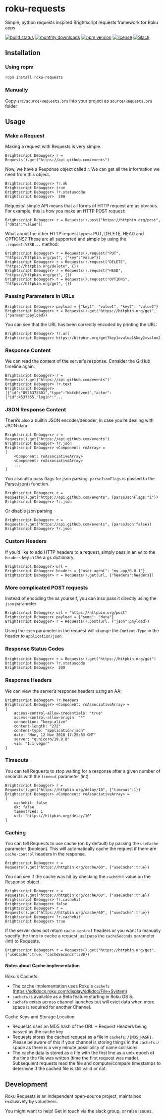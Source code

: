 # roku-requests

Simple, python requests inspired Brightscript requests framework for Roku apps

[![build status](https://img.shields.io/github/actions/workflow/status/rokucommunity/roku-requests/build.yml?logo=github&branch=master)](https://github.com/rokucommunity/roku-requests/actions/workflows/build.yml)
[![monthly downloads](https://img.shields.io/npm/dm/roku-requests.svg?sanitize=true&logo=npm&logoColor=)](https://npmcharts.com/compare/roku-requests?minimal=true)
[![npm version](https://img.shields.io/npm/v/roku-requests.svg?logo=npm)](https://www.npmjs.com/package/roku-requests)
[![license](https://img.shields.io/github/license/rokucommunity/roku-requests.svg)](LICENSE)
[![Slack](https://img.shields.io/badge/Slack-RokuCommunity-4A154B?logo=slack)](https://join.slack.com/t/rokudevelopers/shared_invite/zt-4vw7rg6v-NH46oY7hTktpRIBM_zGvwA)

## Installation

### Using ropm

```bash
ropm install roku-requests
```

### Manually

Copy `src/source/Requests.brs` into your project as `source/Requests.brs` folder

## Usage

### Make a Request

Making a request with Requests is very simple.

```
Brightscript Debugger> r = Requests().get("https://api.github.com/events")
```

Now, we have a Response object called r. We can get all the information we need from this object.

```
Brightscript Debugger> ?r.ok
Brightscript Debugger> true
Brightscript Debugger> ?r.statuscode
Brightscript Debugger>  200
```

Requests’ simple API means that all forms of HTTP request are as obvious. For example, this is how you make an HTTP POST request:

```
Brightscript Debugger> r = Requests().post("https://httpbin.org/post", {"data":"value"})
```

What about the other HTTP request types: PUT, DELETE, HEAD and OPTIONS? These are all supported and simple by using the `.request(VERB...` method:

```
Brightscript Debugger> r = Requests().request("PUT", "https://httpbin.org/put", {"key":"value"})
Brightscript Debugger> r = Requests().request("DELETE", "https://httpbin.org/delete", {})
Brightscript Debugger> r = Requests().request("HEAD", "https://httpbin.org/get", {})
Brightscript Debugger> r = Requests().request("OPTIONS", "https://httpbin.org/get", {})
```

### Passing Parameters In URLs

```
Brightscript Debugger> payload = {"key1": "value1", "key2": "value2"}
Brightscript Debugger> r = Requests().get("https://httpbin.org/get", {"params":payload})
```

You can see that the URL has been correctly encoded by printing the URL:

```
Brightscript Debugger> ?r.url
Brightscript Debugger> https://httpbin.org/get?key1=value1&key2=value2
```

### Response Content

We can read the content of the server’s response. Consider the GitHub timeline again:

```
Brightscript Debugger> r = Requests().get("https://api.github.com/events")`
Brightscript Debugger> ?r.text
Brightscript Debugger> [{"id":"8575373301","type":"WatchEvent","actor":{"id":4537355,"login":"...
```

### JSON Response Content

There’s also a builtin JSON encoder/decoder, in case you’re dealing with JSON data:

```
Brightscript Debugger> r = Requests().get("https://api.github.com/events")
Brightscript Debugger> ?r.json
Brightscript Debugger> <Component: roArray> =
[
    <Component: roAssociativeArray>
    <Component: roAssociativeArray>
    ...
]
```

You also also pass flags for json parsing. `parseJsonFlags` is passed to the [ParseJson()](https://developer.roku.com/en-ca/docs/references/brightscript/language/global-utility-functions.md#parsejsonjsonstring-as-string-flags---as-string-as-object) function.

```
Brightscript Debugger> r = Requests().get("https://api.github.com/events", {parseJsonFlags:"i"})
Brightscript Debugger> ?r.json
```

Or disable json parsing

```
Brightscript Debugger> r = Requests().get("https://api.github.com/events", {parseJson:false})
Brightscript Debugger> ?r.json
```

### Custom Headers

If you’d like to add HTTP headers to a request, simply pass in an `AA` to the `headers` key in the args dictionary.

```
Brightscript Debugger> url =
Brightscript Debugger> headers = {"user-agent": "my-app/0.0.1"}
Brightscript Debugger> r = Requests().get(url, {"headers":headers})
```

### More complicated POST requests

Instead of encoding the `AA` yourself, you can also pass it directly using the `json` parameter

```
Brightscript Debugger> url = "https://httpbin.org/post"
Brightscript Debugger> payload = {"some": "data"}
Brightscript Debugger> r = Requests().post(url, {"json":payload})
```

Using the `json` parameter in the request will change the `Content-Type` in the header to `application/json`.

### Response Status Codes

```
Brightscript Debugger> r = Requests().get("https://httpbin.org/get")
Brightscript Debugger> ?r.statuscode
Brightscript Debugger>  200
```

### Response Headers

We can view the server’s response headers using an AA:

```
Brightscript Debugger> ?r.headers
Brightscript Debugger> <Component: roAssociativeArray> =
{
    access-control-allow-credentials: "true"
    access-control-allow-origin: "*"
    connection: "keep-alive"
    content-length: "272"
    content-type: "application/json"
    date: "Mon, 12 Nov 2018 17:25:53 GMT"
    server: "gunicorn/19.9.0"
    via: "1.1 vegur"
}
```

### Timeouts

You can tell Requests to stop waiting for a response after a given number of seconds with the `timeout` parameter (int).

```
Brightscript Debugger> r = Requests().get("https://httpbin.org/delay/10", {"timeout":1})
Brightscript Debugger> <Component: roAssociativeArray> =
{
    cachehit: false
    ok: false
    timestried: 1
    url: "https://httpbin.org/delay/10"
}
```

### Caching

You can tell Requests to use cache (on by default) by passing the `useCache` parameter (boolean). This will automatically cache the request if there are `cache-control` headers in the response.

```
Brightscript Debugger> r = Requests().get("https://httpbin.org/cache/60", {"useCache":true})
```

You can see if the cache was hit by checking the `cacheHit` value on the Response object.

```
Brightscript Debugger> r = Requests().get("https://httpbin.org/cache/60", {"useCache":true})
Brightscript Debugger> ?r.cachehit
Brightscript Debugger> false
Brightscript Debugger> r = Requests().get("https://httpbin.org/cache/60", {"useCache":true})
Brightscript Debugger> ?r.cachehit
Brightscript Debugger> true
```

If the server does not return `cache-control` headers or you want to manually specify the time to cache a request just pass the `cacheSeconds` parameter (int) to Requests.

```
Brightscript Debugger> r = Requests().get("https://httpbin.org/get", {"useCache":true, "cacheSeconds":300})
```

#### Notes about Cache implementation

Roku's Cachefs:

* The cache implementation uses Roku's `cachefs` (<https://sdkdocs.roku.com/display/sdkdoc/File+System>)
* `cachefs` is available as a Beta feature starting in Roku OS 8.
* `cachefs` exists across channel launches but will evict data when more space is required for another Channel.

Cache Keys and Storage Location

* Requests uses an MD5 hash of the URL + Request Headers being passed as the cache key
* Requests stores the cached request as a file in `cachefs:/{MD5_HASH}`. Please be aware of this if your channel is storing things in the `cachefs:/` space as there is a very minute possiibility of name collisions.
* The cache data is stored as a file with the first line as a unix epoch of the time the file was written (time the first request was made).  Subsequient requests read the file and compute/compare timestamps to determine if the cached file is still valid or not.

## Development

Roku Requests is an independent open-source project, maintained exclusively by volunteers.

You might want to help! Get in touch via the slack group, or raise issues.
